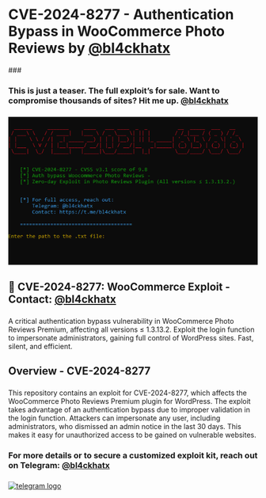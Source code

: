 <h1 align="left">CVE-2024-8277 - Authentication Bypass in WooCommerce Photo Reviews by <a href="https://t.me/bl4ckhatx" target="_blank">
  @bl4ckhatx
  </a></h1>
### 
<h3 align="left">This is just a teaser. The full exploit’s for sale. Want to compromise thousands of sites? Hit me up. <a href="https://t.me/bl4ckhatx" target="_blank">
  @bl4ckhatx
  </a></h3>

### 

<div align="center">
  <img   src="exploit.jpg"  />
</div>

### 

<h2 align="left">🎯 CVE-2024-8277: WooCommerce Exploit - Contact: <a href="https://t.me/bl4ckhatx" target="_blank">
  @bl4ckhatx
  </a></h2>

### 

<p align="left">A critical authentication bypass vulnerability in WooCommerce Photo Reviews Premium, affecting all versions ≤ 1.3.13.2. Exploit the login function to impersonate administrators, gaining full control of WordPress sites. Fast, silent, and efficient.</p>

### 

<h2 align="left">Overview - CVE-2024-8277</h2>

### 

<p align="left">This repository contains an exploit for CVE-2024-8277, which affects the WooCommerce Photo Reviews Premium plugin for WordPress. The exploit takes advantage of an authentication bypass due to improper validation in the login function. Attackers can impersonate any user, including administrators, who dismissed an admin notice in the last 30 days. This makes it easy for unauthorized access to be gained on vulnerable websites.</p>

### 

<h3 align="left">For more details or to secure a customized exploit kit, reach out on Telegram: <a href="https://t.me/bl4ckhatx" target="_blank">
  @bl4ckhatx
  </a></h3>

### 

<div align="left">
  <a href="https://t.me/bl4ckhatx" target="_blank">
    <img src="https://raw.githubusercontent.com/maurodesouza/profile-readme-generator/master/src/assets/icons/social/telegram/default.svg" width="52" height="40" alt="telegram logo"  />
  </a>
</div>

###
